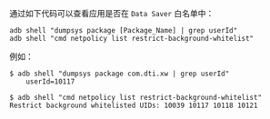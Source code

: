 通过如下代码可以查看应用是否在 `Data Saver` 白名单中：

```shell
adb shell "dumpsys package [Package_Name] | grep userId"
adb shell "cmd netpolicy list restrict-background-whitelist"
```

例如：

```shell
$ adb shell "dumpsys package com.dti.xw | grep userId"
    userId=10117

$ adb shell "cmd netpolicy list restrict-background-whitelist"
Restrict background whitelisted UIDs: 10039 10117 10118 10121
```

